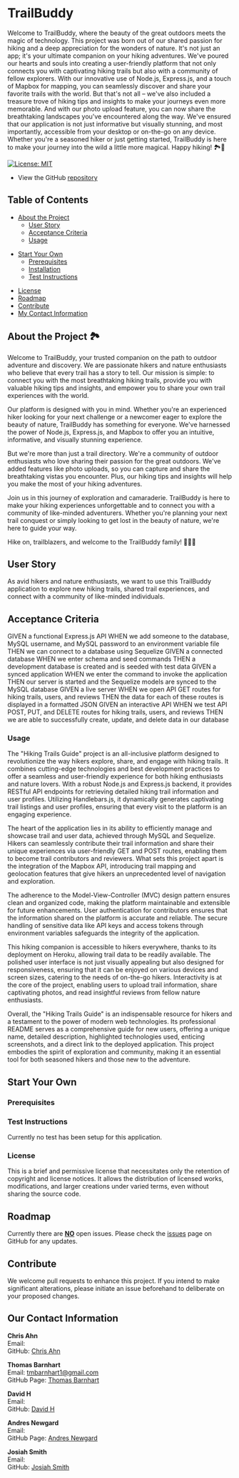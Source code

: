 # TrailBuddy

Welcome to TrailBuddy, where the beauty of the great outdoors meets the magic of technology.  This project was born out of our shared passion for hiking and a deep appreciation for the wonders of nature.  It's not just an app; it's your ultimate companion on your hiking adventures.  We've poured our hearts and souls into creating a user-friendly platform that not only connects you with captivating hiking trails but also with a community of fellow explorers.  With our innovative use of Node.js, Express.js, and a touch of Mapbox for mapping, you can seamlessly discover and share your favorite trails with the world.  But that's not all – we've also included a treasure trove of hiking tips and insights to make your journeys even more memorable.  And with our photo upload feature, you can now share the breathtaking landscapes you've encountered along the way.  We've ensured that our application is not just informative but visually stunning, and most importantly, accessible from your desktop or on-the-go on any device.  Whether you're a seasoned hiker or just getting started, TrailBuddy is here to make your journey into the wild a little more magical. Happy hiking! 🏞️🥾

[![License: MIT](https://img.shields.io/badge/License-MIT-yellow.svg)](https://opensource.org/licenses/MIT)

- View the GitHub [repository](https://github.com/anewgard41/TrailBuddy)

## Table of Contents

- [About the Project](https://github.com/anewgard41/TrailBuddy#about-the-project)
  - [User Story](http://github.com/anewgard41/TrailBuddy#user-story)
  - [Acceptance Criteria](http://github.com/anewgard41/TrailBuddy#acceptance-criteria)
  - [Usage](https://github.com/anewgard41/TrailBuddy#usage)

* [Start Your Own](https://github.com/anewgard41/TrailBuddy#start-your-own)
  - [Prerequisites](https://github.com/anewgard41/TrailBuddy#prerequisites)
  - [Installation](https://github.com/anewgard41/TrailBuddy#installation)
  - [Test Instructions](https://github.com/anewgard41/TrailBuddy#test-instructions)

- [License](https://github.com/anewgard41/TrailBuddy#license)
- [Roadmap](https://github.com/anewgard41/TrailBuddy#roadmap)
- [Contribute](https://github.com/anewgard41/TrailBuddy#contribute)
- [My Contact Information](https://github.com/anewgard41/TrailBuddy#our-contact-information)

## About the Project 🏞️

Welcome to TrailBuddy, your trusted companion on the path to outdoor adventure and discovery. We are passionate hikers and nature enthusiasts who believe that every trail has a story to tell. Our mission is simple: to connect you with the most breathtaking hiking trails, provide you with valuable hiking tips and insights, and empower you to share your own trail experiences with the world.

Our platform is designed with you in mind. Whether you're an experienced hiker looking for your next challenge or a newcomer eager to explore the beauty of nature, TrailBuddy has something for everyone. We've harnessed the power of Node.js, Express.js, and Mapbox to offer you an intuitive, informative, and visually stunning experience.

But we're more than just a trail directory. We're a community of outdoor enthusiasts who love sharing their passion for the great outdoors. We've added features like photo uploads, so you can capture and share the breathtaking vistas you encounter. Plus, our hiking tips and insights will help you make the most of your hiking adventures.

Join us in this journey of exploration and camaraderie. TrailBuddy is here to make your hiking experiences unforgettable and to connect you with a community of like-minded adventurers. Whether you're planning your next trail conquest or simply looking to get lost in the beauty of nature, we're here to guide your way.

Hike on, trailblazers, and welcome to the TrailBuddy family! 🌲🥾🌄

## User Story

As avid hikers and nature enthusiasts, we want to use this TrailBuddy application to explore new hiking trails, shared trail experiences, and connect with a community of like-minded individuals.

## Acceptance Criteria

GIVEN a functional Express.js API
WHEN we add someone to the database, MySQL username, and MySQL password to an environment variable file
THEN we can connect to a database using Sequelize
GIVEN a connected database
WHEN we enter schema and seed commands
THEN a development database is created and is seeded with test data
GIVEN a synced application
WHEN we enter the command to invoke the application
THEN our server is started and the Sequelize models are synced to the MySQL database
GIVEN a live server
WHEN we open API GET routes for hiking trails, users, and reviews
THEN the data for each of these routes is displayed in a formatted JSON
GIVEN an interactive API
WHEN we test API POST, PUT, and DELETE routes for hiking trails, users, and reviews
THEN we are able to successfully create, update, and delete data in our database

### Usage

The "Hiking Trails Guide" project is an all-inclusive platform designed to revolutionize the way hikers explore, share, and engage with hiking trails. It combines cutting-edge technologies and best development practices to offer a seamless and user-friendly experience for both hiking enthusiasts and nature lovers. With a robust Node.js and Express.js backend, it provides RESTful API endpoints for retrieving detailed hiking trail information and user profiles. Utilizing Handlebars.js, it dynamically generates captivating trail listings and user profiles, ensuring that every visit to the platform is an engaging experience.

The heart of the application lies in its ability to efficiently manage and showcase trail and user data, achieved through MySQL and Sequelize. Hikers can seamlessly contribute their trail information and share their unique experiences via user-friendly GET and POST routes, enabling them to become trail contributors and reviewers. What sets this project apart is the integration of the Mapbox API, introducing trail mapping and geolocation features that give hikers an unprecedented level of navigation and exploration.

The adherence to the Model-View-Controller (MVC) design pattern ensures clean and organized code, making the platform maintainable and extensible for future enhancements. User authentication for contributors ensures that the information shared on the platform is accurate and reliable. The secure handling of sensitive data like API keys and access tokens through environment variables safeguards the integrity of the application.

This hiking companion is accessible to hikers everywhere, thanks to its deployment on Heroku, allowing trail data to be readily available. The polished user interface is not just visually appealing but also designed for responsiveness, ensuring that it can be enjoyed on various devices and screen sizes, catering to the needs of on-the-go hikers. Interactivity is at the core of the project, enabling users to upload trail information, share captivating photos, and read insightful reviews from fellow nature enthusiasts.

Overall, the "Hiking Trails Guide" is an indispensable resource for hikers and a testament to the power of modern web technologies. Its professional README serves as a comprehensive guide for new users, offering a unique name, detailed description, highlighted technologies used, enticing screenshots, and a direct link to the deployed application. This project embodies the spirit of exploration and community, making it an essential tool for both seasoned hikers and those new to the adventure.

## Start Your Own



### Prerequisites



### Test Instructions

Currently no test has been setup for this application.

### License

This is a brief and permissive license that necessitates only the retention of copyright and license notices. It allows the distribution of licensed works, modifications, and larger creations under varied terms, even without sharing the source code.

## Roadmap

Currently there are <u><b>NO</b></u> open issues. Please check the [issues](https://github.com/anewgard41/TrailBuddy/issues) page on GitHub for any updates.

## Contribute

We welcome pull requests to enhance this project. If you intend to make significant alterations, please initiate an issue beforehand to deliberate on your proposed changes.

## Our Contact Information

<b>Chris Ahn</b><br>
Email: <br>
GitHub: [Chris Ahn](https://github.com/chrisahn10)<br>

<b>Thomas Barnhart</b><br>
Email: tmbarnhart1@gmail.com<br>
GitHub Page: [Thomas Barnhart](https://github.com/Thomas-Barnhart)<br>

<b>David H</b><br>
Email: <br>
GitHub: [David H](https://github.com/thefrenchman1)<br>

<b>Andres Newgard</b><br>
Email: <br>
GitHub Page: [Andres Newgard](https://github.com/anewgard41)<br>

<b>Josiah Smith</b><br>
Email: <br>
GitHub: [Josiah Smith](https://github.com/jssmith73)<br>